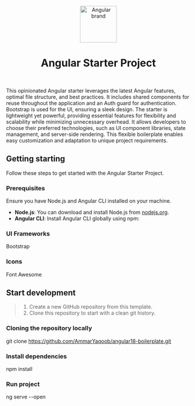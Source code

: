 <p align="center">
  <img src="https://api.iconify.design/logos:angular-icon.svg" alt="Angular brand" width="100" height="100"/>
</p>

<h1 align="center">Angular Starter Project</h1>

<br>

This opinionated Angular starter leverages the latest Angular features, optimal file structure, and best practices. It includes shared components for reuse throughout the application and an Auth guard for authentication. Bootstrap is used for the UI, ensuring a sleek design. The starter is lightweight yet powerful, providing essential features for flexibility and scalability while minimizing unnecessary overhead. It allows developers to choose their preferred technologies, such as UI component libraries, state management, and server-side rendering. This flexible boilerplate enables easy customization and adaptation to unique project requirements.

## Getting starting
Follow these steps to get started with the Angular Starter Project.

### Prerequisites
Ensure you have Node.js and Angular CLI installed on your machine.
- **Node.js**: You can download and install Node.js from [nodejs.org](https://nodejs.org/).
- **Angular CLI**: Install Angular CLI globally using npm:

### UI Frameworks
Bootstrap

### Icons
Font Awesome

## Start development
> 1. Create a new GitHub repository from this template.
> 2. Clone this repository to start with a clean git history.

### Cloning the repository locally
git clone https://github.com/AmmarYaqoob/angular18-boilerplate.git

### Install dependencies
npm install

### Run project
ng serve --open
